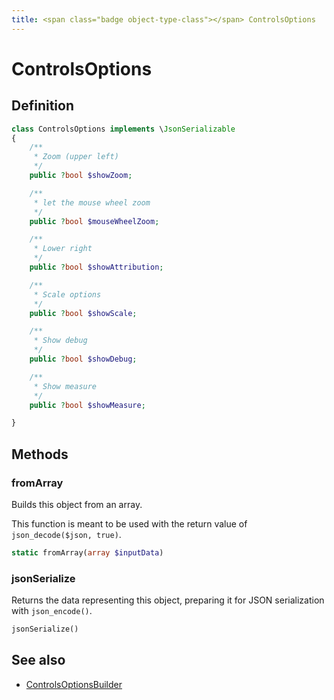 ```yaml
---
title: <span class="badge object-type-class"></span> ControlsOptions
---
```

# <span class="badge object-type-class"></span> ControlsOptions

## Definition

```php
class ControlsOptions implements \JsonSerializable
{
    /**
     * Zoom (upper left)
     */
    public ?bool $showZoom;

    /**
     * let the mouse wheel zoom
     */
    public ?bool $mouseWheelZoom;

    /**
     * Lower right
     */
    public ?bool $showAttribution;

    /**
     * Scale options
     */
    public ?bool $showScale;

    /**
     * Show debug
     */
    public ?bool $showDebug;

    /**
     * Show measure
     */
    public ?bool $showMeasure;

}
```
## Methods

### <span class="badge object-method"></span> fromArray

Builds this object from an array.

This function is meant to be used with the return value of `json_decode($json, true)`.

```php
static fromArray(array $inputData)
```

### <span class="badge object-method"></span> jsonSerialize

Returns the data representing this object, preparing it for JSON serialization with `json_encode()`.

```php
jsonSerialize()
```

## See also

 * <span class="badge builder"></span> [ControlsOptionsBuilder](./builder-ControlsOptionsBuilder.md)
